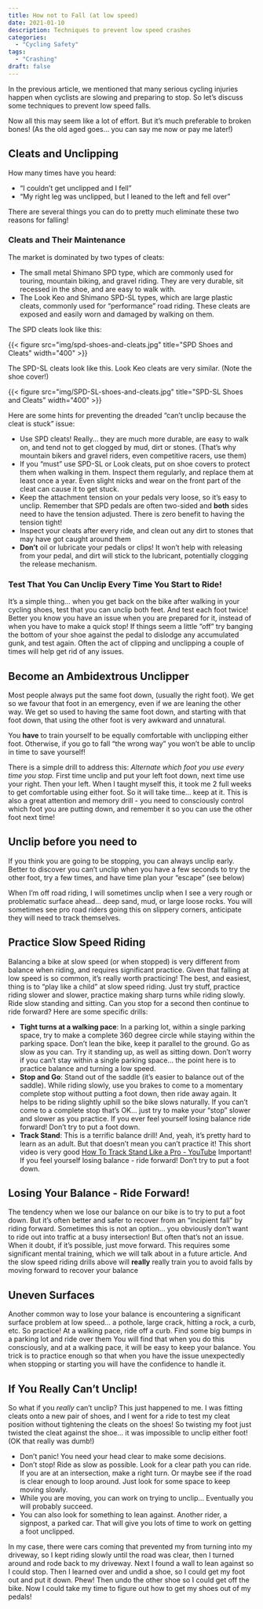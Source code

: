 ```yaml
---
title: How not to Fall (at low speed)
date: 2021-01-10
description: Techniques to prevent low speed crashes
categories:
  - "Cycling Safety"
tags:
  - "Crashing"
draft: false
---
```


In the previous article, we mentioned that many serious cycling injuries happen when cyclists are slowing and preparing to stop. So let’s discuss some techniques to prevent low speed falls.

Now all this may seem like a lot of effort. But it’s much preferable to broken bones! (As the old aged goes… you can say me now or pay me later!)

## Cleats and Unclipping

 How many times have you heard:

* “I couldn’t get unclipped and I fell”
* “My right leg was unclipped, but I leaned to the left and fell over”

There are several things you can do to pretty much eliminate these two reasons for falling!

### Cleats and Their Maintenance

The market is dominated by two types of cleats:

* The small metal Shimano SPD type, which are commonly used for touring, mountain biking, and gravel riding. They are very durable, sit recessed in the shoe, and are easy to walk with.
* The Look Keo and Shimano SPD-SL types, which are large plastic cleats, commonly used for “performance” road riding. These cleats are exposed and easily worn and damaged by walking on them.

The SPD cleats look like this:

{{< figure src="img/spd-shoes-and-cleats.jpg" title="SPD Shoes and Cleats" width="400" >}}

The SPD-SL cleats look like this. Look Keo cleats are very similar. (Note the shoe cover!)

{{< figure src="img/SPD-SL-shoes-and-cleats.jpg" title="SPD-SL Shoes and Cleats" width="400" >}}

Here are some hints for preventing the dreaded “can’t unclip because the cleat is stuck” issue:

* Use SPD cleats! Really… they are much more durable, are easy to walk on, and tend not to get clogged by mud, dirt or stones. (That’s why mountain bikers and gravel riders, even competitive racers, use them)
* If you “must” use SPD-SL or Look cleats, put on shoe covers to protect them when walking in them. Inspect them regularly, and replace them at least once a year. Even slight nicks and wear on the front part of the cleat can cause it to get stuck.
* Keep the attachment tension on your pedals very loose, so it’s easy to unclip. Remember that SPD pedals are often two-sided and **both** sides need to have the tension adjusted. There is zero benefit to having the tension tight!
* Inspect your cleats after every ride, and clean out any dirt to stones that may have got caught around them
* **Don’t** oil or lubricate your pedals or clips! It won’t help with releasing from your pedal, and dirt will stick to the lubricant, potentially clogging the release mechanism. 

### Test That You Can Unclip Every Time You Start to Ride!

It’s a simple thing… when you get back on the bike after walking in your cycling shoes, test that you can unclip both feet. And test each foot twice! Better you know you have an issue when you are prepared for it, instead of when you have to make a quick stop! If things seem a little “off” try banging the bottom of your shoe against the pedal to dislodge any accumulated gunk, and test again. Often the act of clipping and unclipping a couple of times will help get rid of any issues.

## Become an Ambidextrous Unclipper

Most people always put the same foot down, (usually the right foot). We get so we favour that foot in an emergency, even if we are leaning the other way.  We get so used to having the same foot down, and starting with that foot down, that using the other foot is very awkward and unnatural.

You **have** to train yourself to be equally comfortable with unclipping either foot. Otherwise, if you go to fall “the wrong way” you won’t be able to unclip in time to save yourself!

There is a simple drill to address this: _Alternate which foot you use every time you stop._ First time unclip and put your left foot down, next time use your right. Then your left. When I taught myself this, it took me 2 full weeks to get comfortable using either foot. So it will take time… keep at it. This is also a great attention and memory drill - you need to consciously control which foot you are putting down, and remember it so you can use the other foot next time!

## Unclip before you need to

If you think you are going to be stopping, you can always unclip early. Better to discover you can’t unclip when you have a few seconds to try the other foot, try a few times, and have time plan your “escape” (see below)

When I’m off road riding, I will sometimes unclip when I see a very rough or problematic surface ahead… deep sand, mud, or large loose rocks. You will sometimes see pro road riders going this on slippery corners, anticipate they will need to track themselves. 

## Practice Slow Speed Riding

Balancing a bike at slow speed (or when stopped) is very different from balance when riding, and requires significant practice. Given that falling at low speed is so common, it’s really worth practicing! The best, and easiest, thing is to “play like a child” at slow speed riding. Just try stuff, practice riding slower and slower, practice making sharp turns while riding slowly. Ride slow standing and sitting. Can you stop for a second then continue to ride forward? Here are some specific drills:

* **Tight turns at a walking pace**: In a parking lot, within a single parking space, try to make a complete 360 degree circle while staying within the parking space. Don’t lean the bike, keep it parallel to the ground. Go as slow as you can. Try it standing up, as well as sitting down. Don’t worry if you can’t stay within a single parking space… the point here is to practice balance and turning a low speed.
* **Stop and Go**: Stand out of the saddle (it’s easier to balance out of the saddle). While riding slowly, use you brakes to come to a momentary complete stop without putting a foot down, then ride away again. It helps to be riding slightly uphill so the bike slows naturally. If you can’t come to a complete stop that’s OK… just try to make your “stop” slower and slower as you practice. If you ever feel yourself losing balance ride forward! Don’t try to put a foot down.
* **Track Stand**:  This is a terrific balance drill! And, yeah, it’s pretty hard to learn as an adult. But that doesn’t mean you can’t practice it! This short video is very good  [How To Track Stand Like a Pro - YouTube](https://www.youtube.com/watch?v=nRR4paQnUsQ)  Important! If you feel yourself losing balance - ride forward! Don’t try to put a foot down. 

## Losing Your Balance - Ride Forward!

The tendency when we lose our balance on our bike is to try to put a foot down. But it’s often better and safer to recover from an “incipient fall” by riding forward. Sometimes this is not an option… you obviously don’t want to ride out into traffic at a busy intersection! But often that’s not an issue. When it doubt, if it’s possible, just move forward. This requires some significant mental training, which we will talk about in a future article.  And the slow speed riding drills above will **really** really train you to avoid falls by moving forward to recover your balance

## Uneven Surfaces

Another common way to lose your balance is encountering a significant surface problem at low speed… a pothole, large crack, hitting a rock, a curb, etc.  So practice! At a walking pace, ride off a curb. Find some big bumps in a parking lot and ride over them You will find that when you do this consciously, and at a walking pace, it will be easy to keep your balance. You trick is to practice enough so that when you have the issue unexpectedly when stopping or starting you will have the confidence to handle it.

## If You Really Can’t Unclip!

So what if you _really_ can’t unclip? This just happened to me. I was fitting cleats onto a new pair of shoes, and I went for a ride to test my cleat position without tightening the cleats on the shoes! So twisting my foot just twisted the cleat against the shoe… it was impossible to unclip either foot! (OK that really was dumb!)

* Don’t panic! You need your head clear to make some decisions.
* Don’t stop! Ride as slow as possible. Look for a clear path you can ride. If you are at an intersection, make a right turn. Or maybe see if the road is clear enough to loop around. Just look for some space to keep moving slowly.
* While you are moving, you can work on trying to unclip… Eventually you will probably succeed.
* You can also look for something to lean against. Another rider, a signpost, a parked car. That will give you lots of time to work on getting a foot unclipped.

In my case, there were cars coming that prevented my from turning into my driveway, so I kept riding slowly until the road was clear, then I turned around and rode back to my driveway. Next I found a wall to lean against so I could stop. Then I learned over and undid a shoe, so I could get my foot out and put it down. Phew! Then undo the other shoe so I could get off the bike. Now I could take my time to figure out how to get my shoes out of my pedals!
